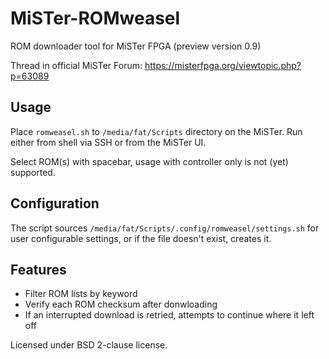 # MiSTer-ROMweasel

ROM downloader tool for MiSTer FPGA (preview version 0.9)

Thread in official MiSTer Forum: https://misterfpga.org/viewtopic.php?p=63089

## Usage

Place `romweasel.sh` to `/media/fat/Scripts` directory on the MiSTer. Run
either from shell via SSH or from the MiSTer UI.

Select ROM(s) with spacebar, usage with controller only is not (yet) supported.

## Configuration

The script sources `/media/fat/Scripts/.config/romweasel/settings.sh` for user
configurable settings, or if the file doesn't exist, creates it.

## Features

- Filter ROM lists by keyword
- Verify each ROM checksum after donwloading
- If an interrupted download is retried, attempts to continue where it left off

Licensed under BSD 2-clause license.
